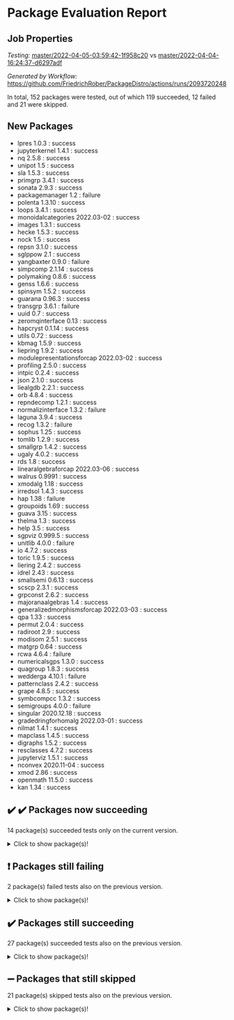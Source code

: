 # Package Evaluation Report

## Job Properties

*Testing:* [master/2022-04-05-03:59:42-1f958c20](https://github.com/FriedrichRober/PackageDistro/blob/data/reports/master/2022-04-05-03:59:42-1f958c20) vs [master/2022-04-04-16:24:37-d6297adf](https://github.com/FriedrichRober/PackageDistro/blob/data/reports/master/2022-04-04-16:24:37-d6297adf)

*Generated by Workflow:* https://github.com/FriedrichRober/PackageDistro/actions/runs/2093720248

In total, 152 packages were tested, out of which 119 succeeded, 12 failed and 21 were skipped.

## New Packages

- lpres 1.0.3 : success <br>
- jupyterkernel 1.4.1 : success <br>
- nq 2.5.8 : success <br>
- unipot 1.5 : success <br>
- sla 1.5.3 : success <br>
- primgrp 3.4.1 : success <br>
- sonata 2.9.3 : success <br>
- packagemanager 1.2 : failure <br>
- polenta 1.3.10 : success <br>
- loops 3.4.1 : success <br>
- monoidalcategories 2022.03-02 : success <br>
- images 1.3.1 : success <br>
- hecke 1.5.3 : success <br>
- nock 1.5 : success <br>
- repsn 3.1.0 : success <br>
- sglppow 2.1 : success <br>
- yangbaxter 0.9.0 : failure <br>
- simpcomp 2.1.14 : success <br>
- polymaking 0.8.6 : success <br>
- genss 1.6.6 : success <br>
- spinsym 1.5.2 : success <br>
- guarana 0.96.3 : success <br>
- transgrp 3.6.1 : failure <br>
- uuid 0.7 : success <br>
- zeromqinterface 0.13 : success <br>
- hapcryst 0.1.14 : success <br>
- utils 0.72 : success <br>
- kbmag 1.5.9 : success <br>
- liepring 1.9.2 : success <br>
- modulepresentationsforcap 2022.03-02 : success <br>
- profiling 2.5.0 : success <br>
- intpic 0.2.4 : success <br>
- json 2.1.0 : success <br>
- liealgdb 2.2.1 : success <br>
- orb 4.8.4 : success <br>
- repndecomp 1.2.1 : success <br>
- normalizinterface 1.3.2 : failure <br>
- laguna 3.9.4 : success <br>
- recog 1.3.2 : failure <br>
- sophus 1.25 : success <br>
- tomlib 1.2.9 : success <br>
- smallgrp 1.4.2 : success <br>
- ugaly 4.0.2 : success <br>
- rds 1.8 : success <br>
- linearalgebraforcap 2022.03-06 : success <br>
- walrus 0.9991 : success <br>
- xmodalg 1.18 : success <br>
- irredsol 1.4.3 : success <br>
- hap 1.38 : failure <br>
- groupoids 1.69 : success <br>
- guava 3.15 : success <br>
- thelma 1.3 : success <br>
- help 3.5 : success <br>
- sgpviz 0.999.5 : success <br>
- unitlib 4.0.0 : failure <br>
- io 4.7.2 : success <br>
- toric 1.9.5 : success <br>
- liering 2.4.2 : success <br>
- idrel 2.43 : success <br>
- smallsemi 0.6.13 : success <br>
- scscp 2.3.1 : success <br>
- grpconst 2.6.2 : success <br>
- majoranaalgebras 1.4 : success <br>
- generalizedmorphismsforcap 2022.03-03 : success <br>
- qpa 1.33 : success <br>
- permut 2.0.4 : success <br>
- radiroot 2.9 : success <br>
- modisom 2.5.1 : success <br>
- matgrp 0.64 : success <br>
- rcwa 4.6.4 : failure <br>
- numericalsgps 1.3.0 : success <br>
- quagroup 1.8.3 : success <br>
- wedderga 4.10.1 : failure <br>
- patternclass 2.4.2 : success <br>
- grape 4.8.5 : success <br>
- symbcompcc 1.3.2 : success <br>
- semigroups 4.0.0 : failure <br>
- singular 2020.12.18 : success <br>
- gradedringforhomalg 2022.03-01 : success <br>
- nilmat 1.4.1 : success <br>
- mapclass 1.4.5 : success <br>
- digraphs 1.5.2 : success <br>
- resclasses 4.7.2 : success <br>
- jupyterviz 1.5.1 : success <br>
- nconvex 2020.11-04 : success <br>
- xmod 2.86 : success <br>
- openmath 11.5.0 : success <br>
- kan 1.34 : success <br>

## :heavy_check_mark: :heavy_check_mark: Packages now succeeding

14 package(s) succeeded tests only on the current version.<details> <summary>Click to show package(s)!</summary>

- atlasrep 2.1.2 vs atlasrep 2.1.2 (skipped) <br>
- ctbllib 1.3.3 vs ctbllib 1.3.3 (skipped) <br>
- cubefree 1.19 vs cubefree 1.19 (skipped) <br>
- cvec 2.7.5 vs cvec 2.7.5 (skipped) <br>
- deepthought 1.0.5 vs deepthought 1.0.5 (skipped) <br>
- design 1.7 vs design 1.7 (skipped) <br>
- difsets 2.3.1 vs difsets 2.3.1 (failure) <br>
- ferret 1.0.7 vs ferret 1.0.7 (skipped) <br>
- float 1.0.3 vs float 1.0.3 (skipped) <br>
- forms 1.2.7 vs forms 1.2.7 (skipped) <br>
- fplsa 1.2.5 vs fplsa 1.2.5 (failure) <br>
- fr 2.4.8 vs fr 2.4.8 (failure) <br>
- fwtree 1.3 vs fwtree 1.3 (failure) <br>
- gbnp 1.0.5 vs gbnp 1.0.5 (failure) <br>
</details>

## :exclamation: Packages still failing

2 package(s) failed tests also on the previous version.<details> <summary>Click to show package(s)!</summary>

- fining 1.4.1 <br>
- francy 1.2.4 <br>
</details>

## :heavy_check_mark: Packages still succeeding

27 package(s) succeeded tests also on the previous version.<details> <summary>Click to show package(s)!</summary>

- ace 5.4 <br>
- aclib 1.3.2 <br>
- agt 0.2 <br>
- alnuth 3.2.0 <br>
- anupq 3.2.6 <br>
- autodoc 2022.03.10 <br>
- automata 1.15 <br>
- automgrp 1.3.2 <br>
- autpgrp 1.10.2 <br>
- cap 2022.03-08 <br>
- caratinterface 2.3.3 <br>
- cddinterface 2020.06.24 <br>
- circle 1.6.4 <br>
- cohomolo 1.6.10 <br>
- congruence 1.2.3 <br>
- crime 1.6 <br>
- crisp 1.4.5 <br>
- crypting 0.10 <br>
- cryst 4.1.24 <br>
- crystcat 1.1.9 <br>
- curlinterface 2.2.2 <br>
- datastructures 0.2.7 <br>
- edim 1.3.5 <br>
- example 4.3.0 <br>
- factint 1.6.3 <br>
- fga 1.4.0 <br>
- format 1.4.3 <br>
</details>

## :heavy_minus_sign: Packages that still skipped

21 package(s) skipped tests also on the previous version.<details> <summary>Click to show package(s)!</summary>

- 4ti2interface 2022.03-01 <br>
- browse 1.8.14 <br>
- corelg 1.55 <br>
- examplesforhomalg 2022.03-01 <br>
- gapdoc 1.6.5 <br>
- gauss 2022.03-01 <br>
- gaussforhomalg 2022.03-01 <br>
- gradedmodules 2022.03-01 <br>
- homalg 2022.03-01 <br>
- homalgtocas 2022.03-01 <br>
- io_forhomalg 2022.03-01 <br>
- itc 1.5.1 <br>
- localizeringforhomalg 2022.03-01 <br>
- matricesforhomalg 2022.03-02 <br>
- modules 2022.03-01 <br>
- polycyclic 2.16 <br>
- ringsforhomalg 2022.03-01 <br>
- sco 2022.03-01 <br>
- toolsforhomalg 2022.03-01 <br>
- toricvarieties 2022.03.23 <br>
- xgap 4.31 <br>
</details>

